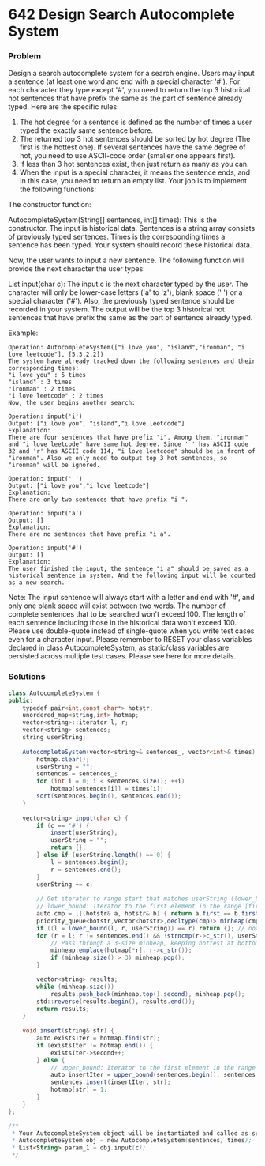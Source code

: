 # 642 Design Search Autocomplete System

### Problem

Design a search autocomplete system for a search engine. Users may input a sentence (at least one word and end with a special character '#'). For each character they type except '#', you need to return the top 3 historical hot sentences that have prefix the same as the part of sentence already typed. Here are the specific rules:

1. The hot degree for a sentence is defined as the number of times a user typed the exactly same sentence before.
2. The returned top 3 hot sentences should be sorted by hot degree (The first is the hottest one). If several sentences have the same degree of hot, you need to use ASCII-code order (smaller one appears first).
3. If less than 3 hot sentences exist, then just return as many as you can.
4. When the input is a special character, it means the sentence ends, and in this case, you need to return an empty list.
Your job is to implement the following functions:

The constructor function:

AutocompleteSystem(String[] sentences, int[] times): This is the constructor. The input is historical data. Sentences is a string array consists of previously typed sentences. Times is the corresponding times a sentence has been typed. Your system should record these historical data.

Now, the user wants to input a new sentence. The following function will provide the next character the user types:

List<String> input(char c): The input c is the next character typed by the user. The character will only be lower-case letters ('a' to 'z'), blank space (' ') or a special character ('#'). Also, the previously typed sentence should be recorded in your system. The output will be the top 3 historical hot sentences that have prefix the same as the part of sentence already typed.


Example:
```
Operation: AutocompleteSystem(["i love you", "island","ironman", "i love leetcode"], [5,3,2,2]) 
The system have already tracked down the following sentences and their corresponding times: 
"i love you" : 5 times 
"island" : 3 times 
"ironman" : 2 times 
"i love leetcode" : 2 times 
Now, the user begins another search: 

Operation: input('i') 
Output: ["i love you", "island","i love leetcode"] 
Explanation: 
There are four sentences that have prefix "i". Among them, "ironman" and "i love leetcode" have same hot degree. Since ' ' has ASCII code 32 and 'r' has ASCII code 114, "i love leetcode" should be in front of "ironman". Also we only need to output top 3 hot sentences, so "ironman" will be ignored. 

Operation: input(' ') 
Output: ["i love you","i love leetcode"] 
Explanation: 
There are only two sentences that have prefix "i ". 

Operation: input('a') 
Output: [] 
Explanation: 
There are no sentences that have prefix "i a". 

Operation: input('#') 
Output: [] 
Explanation: 
The user finished the input, the sentence "i a" should be saved as a historical sentence in system. And the following input will be counted as a new search. 
```

Note:
The input sentence will always start with a letter and end with '#', and only one blank space will exist between two words.
The number of complete sentences that to be searched won't exceed 100. The length of each sentence including those in the historical data won't exceed 100.
Please use double-quote instead of single-quote when you write test cases even for a character input.
Please remember to RESET your class variables declared in class AutocompleteSystem, as static/class variables are persisted across multiple test cases. Please see here for more details.


### Solutions

```java
class AutocompleteSystem {
public:
    typedef pair<int,const char*> hotstr;
    unordered_map<string,int> hotmap;
    vector<string>::iterator l, r;
    vector<string> sentences;
    string userString;
    
    AutocompleteSystem(vector<string>& sentences_, vector<int>& times) {
        hotmap.clear();
        userString = "";
        sentences = sentences_;
        for (int i = 0; i < sentences.size(); ++i)
            hotmap[sentences[i]] = times[i];
        sort(sentences.begin(), sentences.end());
    }
    
    vector<string> input(char c) {
        if (c == '#') {
            insert(userString);
            userString = "";
            return {};
        } else if (userString.length() == 0) {
            l = sentences.begin();
            r = sentences.end();
        }
        userString += c;
        
        // Get iterator to range start that matches userString (lower_bound)
        // lower_bound: Iterator to the first element in the range [first,last) which does not compare less than val.
        auto cmp = [](hotstr& a, hotstr& b) { return a.first == b.first ? strcmp(a.second,b.second) < 0 : a.first > b.first; };
        priority_queue<hotstr,vector<hotstr>,decltype(cmp)> minheap(cmp);
        if ((l = lower_bound(l, r, userString)) == r) return {}; // nothing found case
        for (r = l; r != sentences.end() && !strncmp(r->c_str(), userString.c_str(), userString.length()); ++r) {
            // Pass through a 3-size minheap, keeping hottest at bottom, popping off coldest at top
            minheap.emplace(hotmap[*r], r->c_str());
            if (minheap.size() > 3) minheap.pop();
        }

        vector<string> results;
        while (minheap.size())
            results.push_back(minheap.top().second), minheap.pop();
        std::reverse(results.begin(), results.end());
        return results;
    }
    
    void insert(string& str) {
        auto existsIter = hotmap.find(str);
        if (existsIter != hotmap.end()) {
            existsIter->second++;
        } else {
            // upper_bound: Iterator to the first element in the range [first,last) which compares greater than val.
            auto insertIter = upper_bound(sentences.begin(), sentences.end(), str);
            sentences.insert(insertIter, str);
            hotmap[str] = 1;
        }
    }
};

/**
 * Your AutocompleteSystem object will be instantiated and called as such:
 * AutocompleteSystem obj = new AutocompleteSystem(sentences, times);
 * List<String> param_1 = obj.input(c);
 */
```